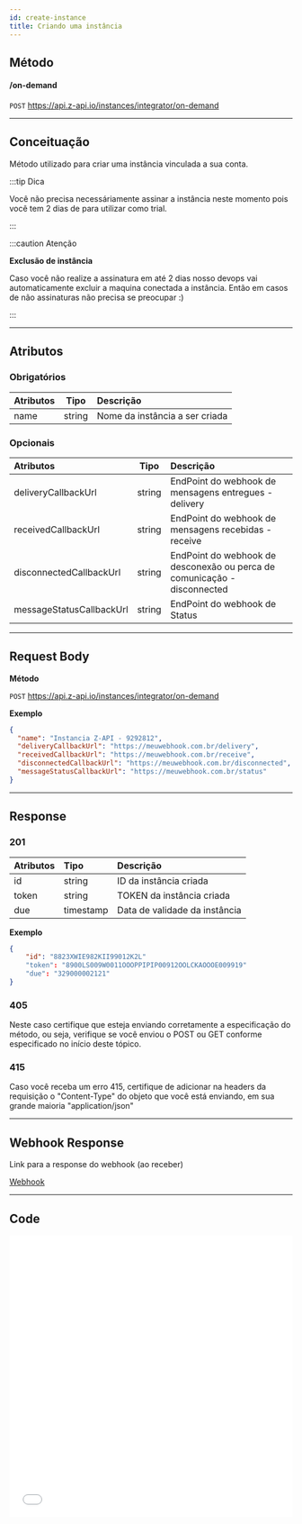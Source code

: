 ```yaml
---
id: create-instance
title: Criando uma instância
---
```


## Método

#### /on-demand

`POST` https://api.z-api.io/instances/integrator/on-demand

---

## Conceituação

Método utilizado para criar uma instância vinculada a sua conta.

:::tip Dica

Você não precisa necessáriamente assinar a instância neste momento pois você tem 2 dias de para utilizar como trial.

:::

:::caution Atenção

**Exclusão de instância**

Caso você não realize a assinatura em até 2 dias nosso devops vai automaticamente excluir a maquina conectada a instância. Então em casos de não assinaturas não precisa se preocupar :)

:::

---

## Atributos

### Obrigatórios

| Atributos |  Tipo  | Descrição                      |
| :-------- | :----: | :----------------------------- |
| name      | string | Nome da instância a ser criada |

### Opcionais

| Atributos | Tipo | Descrição |
| :-- | :-: | :-- |
| deliveryCallbackUrl | string | EndPoint do webhook de mensagens entregues - delivery |
| receivedCallbackUrl | string | EndPoint do webhook de mensagens recebidas - receive |
| disconnectedCallbackUrl | string | EndPoint do webhook de desconexão ou perca de comunicação - disconnected |
| messageStatusCallbackUrl | string | EndPoint do webhook de Status |

---

## Request Body

**Método**

`POST` https://api.z-api.io/instances/integrator/on-demand

**Exemplo**

```json
{
  "name": "Instancia Z-API - 9292812",
  "deliveryCallbackUrl": "https://meuwebhook.com.br/delivery",
  "receivedCallbackUrl": "https://meuwebhook.com.br/receive",
  "disconnectedCallbackUrl": "https://meuwebhook.com.br/disconnected",
  "messageStatusCallbackUrl": "https://meuwebhook.com.br/status"
}
```

---

## Response

### 201

| Atributos | Tipo      | Descrição                     |
| :-------- | :-------- | :---------------------------- |
| id        | string    | ID da instância criada        |
| token     | string    | TOKEN da instância criada     |
| due       | timestamp | Data de validade da instância |

**Exemplo**

```json
{
    "id": "8823XWIE982KII99012K2L"
    "token": "8900LS009W0011OOOPPIPIP00912OOLCKAOOOE009919"
    "due": "329000002121"
}
```

### 405

Neste caso certifique que esteja enviando corretamente a especificação do método, ou seja, verifique se você enviou o POST ou GET conforme especificado no início deste tópico.

### 415

Caso você receba um erro 415, certifique de adicionar na headers da requisição o "Content-Type" do objeto que você está enviando, em sua grande maioria "application/json"

---

## Webhook Response

Link para a response do webhook (ao receber)

[Webhook](../webhooks/on-message-received#response)

---

## Code

<iframe src="//api.apiembed.com/?source=https://raw.githubusercontent.com/Z-API/z-api-docs/main/json-examples/create-instance.json&targets=all" frameborder="0" scrolling="no" width="100%" height="500px" seamless></iframe>
